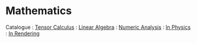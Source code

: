 # Mathematics

Catalogue
: [Tensor Calculus](Tensor-Calculus.md)
: [Linear Algebra](Linear-Algebra.md)
: [Numeric Analysis](Numeric-Analysis.md)
: [In Physics](Physics.md)
: [In Rendering](Rendering.md)
